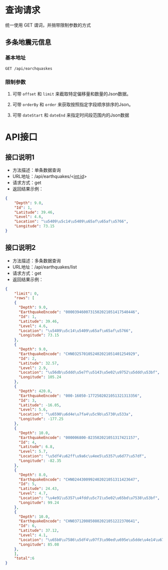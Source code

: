 # 查询请求

统一使用 GET 谓词，并捎带限制参数的方式

## 多条地震元信息
### 基本地址

```http
GET /api/earchquaskes
```

### 限制参数

1. 可带 `offset` 和 `limit` 来截取特定偏移量和数量的Json数据。


2. 可带 `orderBy` 和 `order` 来获取按照指定字段顺序排序的Json。


3. 可带 `dateStart` 和 `dateEnd` 来指定时间段范围内的Json数据

# API接口
## 接口说明1
- 方法描述：单条数据查询
- URL地址：/api/earthquakes/<<int:id>>
- 请求方式：get
- 返回结果示例：

```json
{
    "Depth": 9.0,
    "Id": 1,
    "Latitude": 39.46, 
    "Level": 4.6, 
    "Location": "\u5409\u5c14\u5409\u65af\u65af\u5766", 
    "Longitude": 73.15
}
```

## 接口说明2
- 方法描述：多条数据查询
- URL地址：/api/earthquakes/list
- 请求方式：get
- 返回结果示例：

```json
{
    "limit": 0, 
    "rows": [
    {
      "Depth": 9.0, 
      "EarthquakeEncode": "0000394600731502021051417540446", 
      "Id": 1, 
      "Latitude": 39.46, 
      "Level": 4.6, 
      "Location": "\u5409\u5c14\u5409\u65af\u65af\u5766", 
      "Longitude": 73.15
    }, 
    {
      "Depth": 9.0, 
      "EarthquakeEncode": "CHN0325701052402021051401254929", 
      "Id": 2, 
      "Latitude": 32.57, 
      "Level": 2.9, 
      "Location": "\u56db\u5ddd\u5e7f\u5143\u5e02\u9752\u5ddd\u53bf", 
      "Longitude": 105.24
    }, 
    {
      "Depth": 420.0, 
      "EarthquakeEncode": "000-16050-1772502021051321313356", 
      "Id": 3, 
      "Latitude": -16.05, 
      "Level": 5.6, 
      "Location": "\u6590\u6d4e\u7fa4\u5c9b\u5730\u533a", 
      "Longitude": -177.25
    }, 
    {
      "Depth": 10.0, 
      "EarthquakeEncode": "000006800-823502021051317421157", 
      "Id": 4, 
      "Latitude": 6.8, 
      "Level": 5.7, 
      "Location": "\u5df4\u62ff\u9a6c\u4ee5\u5357\u6d77\u57df", 
      "Longitude": -82.35
    }, 
    {
      "Depth": 8.0, 
      "EarthquakeEncode": "CHN0244300992402021051311423647", 
      "Id": 5, 
      "Latitude": 24.43, 
      "Level": 4.7, 
      "Location": "\u4e91\u5357\u4fdd\u5c71\u5e02\u65bd\u7538\u53bf", 
      "Longitude": 99.24
    }, 
    {
      "Depth": 10.0, 
      "EarthquakeEncode": "CHN0371200850802021051222370641", 
      "Id": 6, 
      "Latitude": 37.12, 
      "Level": 4.1, 
      "Location": "\u65b0\u7586\u5df4\u97f3\u90ed\u695e\u5dde\u4e14\u672b\u53bf", 
      "Longitude": 85.08
    }, 
    ],
    "total":6
}
```
